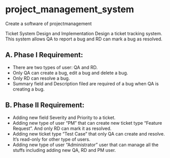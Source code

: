 # project_management_system
Create a software of projectmanagement


Ticket System Design and Implementation
Design a ticket tracking system. This system allows QA to report a bug and RD can mark a bug as resolved.

## A. Phase I Requirement:
- There are two types of user: QA and RD.
- Only QA can create a bug, edit a bug and delete a bug.
- Only RD can resolve a bug.
- Summary field and Description filed are required of a bug when QA is creating a bug.

## B. Phase II Requirement:
- Adding new field Severity and Priority to a ticket.
- Adding new type of user “PM” that can create new ticket type “Feature Request”. And only RD can mark it as resolved.
- Adding new ticket type “Test Case” that only QA can create and resolve. It’s read-only for other type of users.
- Adding new type of user “Administrator” user that can manage all the stuffs including adding new QA, RD and PM user.
